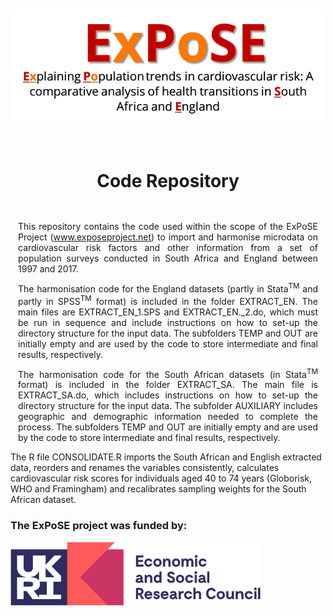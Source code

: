 <br/>
<br/>
<center><img src="img/Logo_text_1.png" all = "Project Logo"/></center>
<br/>
<br/>
<center><h1>Code Repository</h1></center>
<br/>
<p style = 'margin:12px; text-align: justify;'>
This repository contains the code used within the scope of the ExPoSE Project (<a href = "https://www.exposeproject.net">www.exposeproject.net</a>) to import and harmonise microdata on cardiovascular risk factors and other information from a set of population surveys conducted in South Africa and England between 1997 and 2017.
</p>
<p style = 'margin:12px; text-align: justify;'> 
The harmonisation code for the England datasets (partly in Stata<sup>TM</sup> and partly in SPSS<sup>TM</sup> format) is included in the folder EXTRACT_EN. 
The main files are EXTRACT_EN_1.SPS and EXTRACT_EN._2.do, which must be run in sequence and include instructions on how to set-up the directory structure for the input data. The subfolders TEMP and OUT are initially empty and are used by the code to store intermediate and final results, respectively. 
</p>
<p style = 'margin:12px; text-align: justify;'> 
The harmonisation code for the South African datasets (in Stata<sup>TM</sup> format) is included in the folder EXTRACT_SA. 
The main file is EXTRACT_SA.do, which includes instructions on how to set-up the directory structure for the input data. The subfolder AUXILIARY includes 
geographic and demographic information needed to complete the process. The subfolders TEMP and OUT are initially empty and are used by the code to store intermediate and final results, respectively. 
</p>
<p>
The R file CONSOLIDATE.R imports the South African and English extracted data, reorders and renames the variables consistently, calculates cardiovascular risk scores for individuals aged 40 to 74 years (Globorisk, WHO and Framingham) and recalibrates sampling weights for the South African dataset. 
<br/>
<h3> The ExPoSE project was funded by:</h3><img src="img/UKRI.png" all = "UKRI-ESRC Logo" width="400"/>

